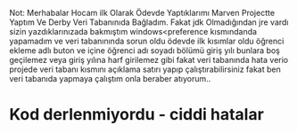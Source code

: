 Not: Merhabalar Hocam ilk Olarak Ödevde Yaptıklarımı Marven Projectte Yaptım Ve Derby Veri Tabanınıda Bağladım. Fakat jdk Olmadığından jre vardı sizin yazdıklarınızada bakmıştım windows<preference kısmındanda yapamadım ve veri tabanınında sorun oldu ödevde ilk kısımlar oldu öğrenci ekleme adlı buton ve içine öğrenci adı soyadı bölümü giriş yılı bunlara boş geçilemez veya giriş yılına harf girilemez gibi fakat veri tabanında hata verio projede veri tabanı kısmını açıklama satırı yapıp çalıştırabilirsiniz fakat ben veri tabanıda yapmaya çalıştım onla beraber atıyorum..


# Kod derlenmiyordu - ciddi hatalar